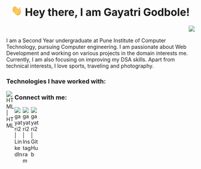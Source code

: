 <h1 align="center"><img src="https://raw.githubusercontent.com/ABSphreak/ABSphreak/master/gifs/Hi.gif" width="30px"> Hey there, I am Gayatri Godbole!</h1>

<!--
**soumyajit4419/soumyajit4419** is a ✨ _special_ ✨ repository because its `README.md` (this file) appears on your GitHub profile. 
Here are some ideas to get you started: -->

<img align="right" src="https://media.giphy.com/media/cLwJ6zsRKyAc2Swzgu/giphy.gif" height="250"/>

 <br/>
 
I am a Second Year undergraduate at Pune Institute of Computer Technology, pursuing Computer engineering.
I am passionate about Web Development and working on various projects in the domain interests me.
Currently, I am also focusing on improving my DSA skills. 
Apart from technical interests, I love sports, traveling and photography.


### Technologies I have worked with:
[<img align="left" alt="HTML  | HTML" width="22px" src="" />][HTML]


### Connect with me:

[<img align="left" alt="gayatri2  | LinkedIn" width="22px" src="https://cdn.jsdelivr.net/npm/simple-icons@v3/icons/linkedin.svg" />][linkedin]
[<img align="left" alt="gayatri2 | Instagram" width="22px" src="https://cdn.jsdelivr.net/npm/simple-icons@v3/icons/instagram.svg" />][instagram]
[<img align="left" alt="gayatri2 | GitHub" width="22px" src="https://cdn.jsdelivr.net/npm/simple-icons@v3/icons/github.svg" />][github]

<br />




[instagram]: https://www.instagram.com/gayatri_godbole/
[linkedin]: https://www.linkedin.com/in/gayatri-godbole-b1a0471b6/
[github]:https://github.com/gayatri2
[HTML]:https://www.flaticon.com/free-icon/html_1051277?term=html&page=1&position=4&page=1&position=4&related_id=1051277&origin=search


